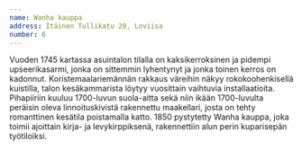 ```yaml
---
name: Wanha kauppa
address: Itäinen Tullikatu 20, Loviisa
number: 6
---
```

Vuoden 1745 kartassa asuintalon tilalla on kaksikerroksinen ja pidempi upseerikasarmi, jonka on sittemmin lyhentynyt ja jonka toinen kerros on kadonnut. Koristemaalariemännän rakkaus väreihin näkyy rokokoohenkisellä kuistilla, talon kesäkammarista löytyy vuosittain vaihtuvia installaatioita. Pihapiiriin kuuluu 1700-luvun suola-aitta sekä niin ikään 1700-luvulta peräisin oleva linnoituskivistä rakennettu maakellari, josta on tehty romanttinen kesätila poistamalla katto. 1850 pystytetty Wanha kauppa, joka toimii ajoittain kirja- ja levykirppiksenä, rakennettiin alun perin kuparisepän työtiloiksi.